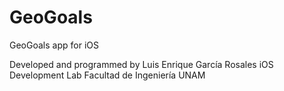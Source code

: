 # GeoGoals
GeoGoals app for iOS

Developed and programmed by Luis Enrique García Rosales
iOS Development Lab
Facultad de Ingeniería 
UNAM
